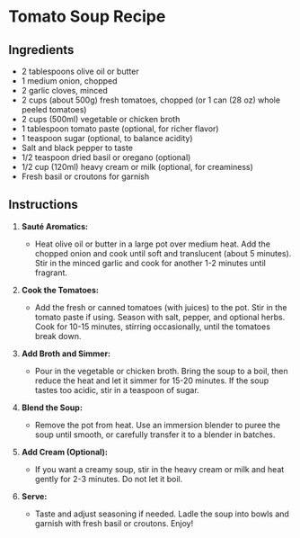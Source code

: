# Tomato Soup Recipe

## Ingredients

- 2 tablespoons olive oil or butter
- 1 medium onion, chopped
- 2 garlic cloves, minced
- 2 cups (about 500g) fresh tomatoes, chopped (or 1 can (28 oz) whole peeled tomatoes)
- 2 cups (500ml) vegetable or chicken broth
- 1 tablespoon tomato paste (optional, for richer flavor)
- 1 teaspoon sugar (optional, to balance acidity)
- Salt and black pepper to taste
- 1/2 teaspoon dried basil or oregano (optional)
- 1/2 cup (120ml) heavy cream or milk (optional, for creaminess)
- Fresh basil or croutons for garnish

## Instructions

1. **Sauté Aromatics:**
   - Heat olive oil or butter in a large pot over medium heat. Add the chopped
     onion and cook until soft and translucent (about 5 minutes). Stir in the
     minced garlic and cook for another 1-2 minutes until fragrant.

2. **Cook the Tomatoes:**
   - Add the fresh or canned tomatoes (with juices) to the pot. Stir in the
     tomato paste if using. Season with salt, pepper, and optional herbs. Cook
     for 10-15 minutes, stirring occasionally, until the tomatoes break down.

3. **Add Broth and Simmer:**
   - Pour in the vegetable or chicken broth. Bring the soup to a boil, then reduce
     the heat and let it simmer for 15-20 minutes. If the soup tastes too acidic,
     stir in a teaspoon of sugar.

4. **Blend the Soup:**
   - Remove the pot from heat. Use an immersion blender to puree the soup until smooth,
     or carefully transfer it to a blender in batches.

5. **Add Cream (Optional):**
   - If you want a creamy soup, stir in the heavy cream or milk and heat gently for 2-3 minutes.
     Do not let it boil.

6. **Serve:**
   - Taste and adjust seasoning if needed. Ladle the soup into bowls and garnish with fresh basil
     or croutons. Enjoy!
